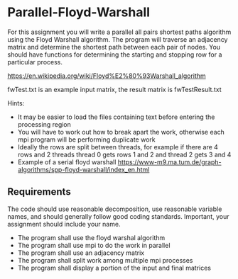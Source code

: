 # Parallel-Floyd-Warshall

For this assignment you will write a parallel all pairs shortest paths 
algorithm using the Floyd Warshall algorithm. The program will traverse 
an adjacency matrix and determine the shortest path between each pair 
of nodes. You should have functions for determining the starting and 
stopping row for a particular process. 

https://en.wikipedia.org/wiki/Floyd%E2%80%93Warshall_algorithm

fwTest.txt is an example input matrix, the result matrix is fwTestResult.txt

Hints: 

* It may be easier to load the files containing text before entering the processing region 
* You will have to work out how to break apart the work, otherwise each mpi program will be performing duplicate work 
* Ideally the rows are split between threads, for example if there are 4 rows and 2 threads thread 0 gets rows 1 and 2 and thread 2 gets 3 and 4
* Example of a serial floyd warshall https://www-m9.ma.tum.de/graph-algorithms/spp-floyd-warshall/index_en.html

## Requirements 

The code should use reasonable decomposition, use reasonable variable names,
and should generally follow good coding standards. 
Important, your assignment should include your name. 

* The program shall use the floyd warshal algorithm 
* The program shall use mpi to do the work in parallel 
* The program shall use an adjacency matrix 
* The program shall split work among multiple mpi processes 
* The program shall display a portion of the input and final matrices 
